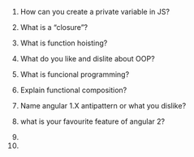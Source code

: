 1. How can you create a private variable in JS?
2. What is a “closure”?
3. What is function hoisting?
4. What do you like and dislite about OOP?
5. What is funcional programming?
6. Explain functional composition?

6. Name angular 1.X antipattern or what you dislike?
7. what is your favourite feature of angular 2?
6.
7.